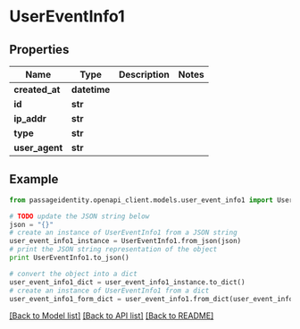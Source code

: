 # UserEventInfo1


## Properties
Name | Type | Description | Notes
------------ | ------------- | ------------- | -------------
**created_at** | **datetime** |  | 
**id** | **str** |  | 
**ip_addr** | **str** |  | 
**type** | **str** |  | 
**user_agent** | **str** |  | 

## Example

```python
from passageidentity.openapi_client.models.user_event_info1 import UserEventInfo1

# TODO update the JSON string below
json = "{}"
# create an instance of UserEventInfo1 from a JSON string
user_event_info1_instance = UserEventInfo1.from_json(json)
# print the JSON string representation of the object
print UserEventInfo1.to_json()

# convert the object into a dict
user_event_info1_dict = user_event_info1_instance.to_dict()
# create an instance of UserEventInfo1 from a dict
user_event_info1_form_dict = user_event_info1.from_dict(user_event_info1_dict)
```
[[Back to Model list]](../README.md#documentation-for-models) [[Back to API list]](../README.md#documentation-for-api-endpoints) [[Back to README]](../README.md)


